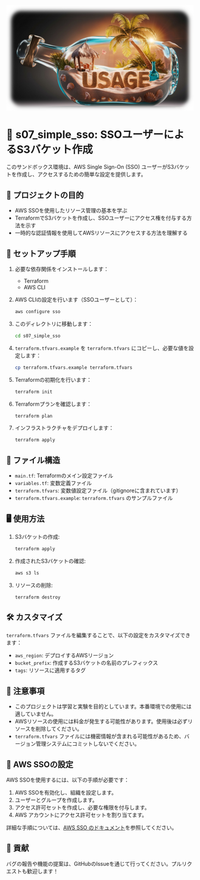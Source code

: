![](https://raw.githubusercontent.com/Sunwood-ai-labs/aws-terraform-sandbox/main/docs/USAGE_02.png)

# 🔐 s07_simple_sso: SSOユーザーによるS3バケット作成

このサンドボックス環境は、AWS Single Sign-On (SSO) ユーザーがS3バケットを作成し、アクセスするための簡単な設定を提供します。

## 🎯 プロジェクトの目的

- AWS SSOを使用したリソース管理の基本を学ぶ
- TerraformでS3バケットを作成し、SSOユーザーにアクセス権を付与する方法を示す
- 一時的な認証情報を使用してAWSリソースにアクセスする方法を理解する

## 🚀 セットアップ手順

1. 必要な依存関係をインストールします：
   - Terraform
   - AWS CLI

2. AWS CLIの設定を行います（SSOユーザーとして）：
   ```bash
   aws configure sso
   ```

3. このディレクトリに移動します：
   ```bash
   cd s07_simple_sso
   ```

4. `terraform.tfvars.example` を `terraform.tfvars` にコピーし、必要な値を設定します：
   ```bash
   cp terraform.tfvars.example terraform.tfvars
   ```

5. Terraformの初期化を行います：
   ```bash
   terraform init
   ```

6. Terraformプランを確認します：
   ```bash
   terraform plan
   ```

7. インフラストラクチャをデプロイします：
   ```bash
   terraform apply
   ```

## 📁 ファイル構造

- `main.tf`: Terraformのメイン設定ファイル
- `variables.tf`: 変数定義ファイル
- `terraform.tfvars`: 変数値設定ファイル（gitignoreに含まれています）
- `terraform.tfvars.example`: `terraform.tfvars` のサンプルファイル

## 🖥️ 使用方法

1. S3バケットの作成:
   ```bash
   terraform apply
   ```

2. 作成されたS3バケットの確認:
   ```bash
   aws s3 ls
   ```

3. リソースの削除:
   ```bash
   terraform destroy
   ```

## 🛠️ カスタマイズ

`terraform.tfvars` ファイルを編集することで、以下の設定をカスタマイズできます：

- `aws_region`: デプロイするAWSリージョン
- `bucket_prefix`: 作成するS3バケットの名前のプレフィックス
- `tags`: リソースに適用するタグ

## 📝 注意事項

- このプロジェクトは学習と実験を目的としています。本番環境での使用には適していません。
- AWSリソースの使用には料金が発生する可能性があります。使用後は必ずリソースを削除してください。
- `terraform.tfvars` ファイルには機密情報が含まれる可能性があるため、バージョン管理システムにコミットしないでください。

## 🔑 AWS SSOの設定

AWS SSOを使用するには、以下の手順が必要です：

1. AWS SSOを有効化し、組織を設定します。
2. ユーザーとグループを作成します。
3. アクセス許可セットを作成し、必要な権限を付与します。
4. AWS アカウントにアクセス許可セットを割り当てます。

詳細な手順については、[AWS SSO のドキュメント](https://docs.aws.amazon.com/singlesignon/latest/userguide/what-is.html)を参照してください。

## 🤝 貢献

バグの報告や機能の提案は、GitHubのIssueを通じて行ってください。プルリクエストも歓迎します！

